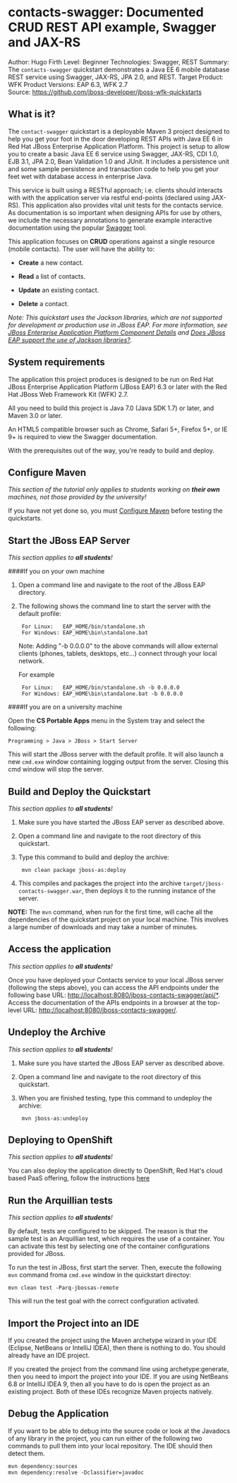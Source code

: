contacts-swagger: Documented CRUD REST API example, Swagger and JAX-RS
======================================================================
Author: Hugo Firth
Level: Beginner
Technologies: Swagger, REST
Summary: The `contacts-swagger` quickstart demonstrates a Java EE 6 mobile database REST service using Swagger, JAX-RS, 
JPA 2.0, and REST.
Target Product: WFK
Product Versions: EAP 6.3, WFK 2.7  
Source: <https://github.com/jboss-developer/jboss-wfk-quickstarts>

What is it?
-----------

The `contact-swagger` quickstart is a deployable Maven 3 project designed to help you get your foot in the door 
developing REST APIs with Java EE 6 in Red Hat JBoss Enterprise Application Platform. This project is setup to allow 
you to create a basic Java EE 6 service using Swagger, JAX-RS, CDI 1.0, EJB 3.1, JPA 2.0, Bean Validation 1.0 and 
JUnit. It includes a persistence unit and some sample persistence and transaction code to help you get your feet wet with 
database access in enterprise Java.

This service is built using a RESTful approach; i.e. clients should interacts with with the application server via 
restful end-points (declared using JAX-RS). This application also provides vital unit tests for the contacts service. 
As documentation is so important when designing APIs for use by others, we include the necessary annotations to 
generate example interactive documentation using the popular [Swagger](http://swagger.io) tool.

This application focuses on **CRUD** operations against a single resource (mobile contacts). The user will have the 
ability to:

* **Create** a new contact.

* **Read** a list of contacts.

* **Update** an existing contact.

* **Delete** a contact.

_Note: This quickstart uses the Jackson libraries, which are not supported for development or production use in JBoss EAP. 
For more information, see [JBoss Enterprise Application Platform Component Details](https://access.redhat.com/articles/112673) 
and [Does JBoss EAP support the use of Jackson libraries?](https://access.redhat.com/articles/1265083)._


System requirements
-------------------

The application this project produces is designed to be run on Red Hat JBoss Enterprise Application Platform (JBoss EAP) 
6.3 or later with the Red Hat JBoss Web Framework Kit (WFK) 2.7.

All you need to build this project is Java 7.0 (Java SDK 1.7) or later, and Maven 3.0 or later.

An HTML5 compatible browser such as Chrome, Safari 5+, Firefox 5+, or IE 9+ is required to view the Swagger 
documentation.
 
With the prerequisites out of the way, you're ready to build and deploy.


Configure Maven
---------------

_This section of the tutorial only applies to students working on **their own** machines, not those provided by the university!_

If you have not yet done so, you must [Configure Maven](https://github.com/jboss-developer/jboss-developer-shared-resources/blob/master/guides/CONFIGURE_MAVEN.md#configure-maven-to-build-and-deploy-the-quickstarts) before testing the quickstarts.


Start the JBoss EAP Server
-----------------------

_This section applies to **all students**!_

####If you on your own machine

1. Open a command line and navigate to the root of the JBoss EAP directory.
2. The following shows the command line to start the server with the default profile:

        For Linux:   EAP_HOME/bin/standalone.sh
        For Windows: EAP_HOME\bin\standalone.bat

   Note: Adding "-b 0.0.0.0" to the above commands will allow external clients (phones, tablets, desktops, etc...) 
   connect through your local network.

   For example

        For Linux:   EAP_HOME/bin/standalone.sh -b 0.0.0.0
        For Windows: EAP_HOME\bin\standalone.bat -b 0.0.0.0

####If you are on a university machine

Open the **CS Portable Apps** menu in the System tray and select the following:

	Programming > Java > JBoss > Start Server 

This will start the JBoss server with the default profile. It will also launch a new `cmd.exe` window containing logging output from the server. Closing this cmd window will stop the server. 

Build and Deploy the Quickstart
-------------------------------

_This section applies to **all students**!_

1. Make sure you have started the JBoss EAP server as described above.
2. Open a command line and navigate to the root directory of this quickstart.
3. Type this command to build and deploy the archive:

        mvn clean package jboss-as:deploy

4. This compiles and packages the project into the archive `target/jboss-contacts-swagger.war`, then deploys it to the running instance of the server.

**NOTE:** The `mvn` command, when run for the first time, will cache all the dependencies of the quickstart project on your local machine. This involves a large number of downloads and may take a number of minutes.

Access the application
----------------------

_This section applies to **all students**!_

Once you have deployed your Contacts service to your local JBoss server (following the steps above), you can access the API endpoints under the following base URL: <http://localhost:8080/jboss-contacts-swagger/api/*>.
Access the documentation of the APIs endpoints in a browser at the top-level URL: <http://localhost:8080/jboss-contacts-swagger/>.

Undeploy the Archive
--------------------

_This section applies to **all students**!_

1. Make sure you have started the JBoss EAP server as described above.
2. Open a command line and navigate to the root directory of this quickstart.
3. When you are finished testing, type this command to undeploy the archive:

        mvn jboss-as:undeploy

Deploying to OpenShift
----------------------

_This section applies to **all students**!_

You can also deploy the application directly to OpenShift, Red Hat's cloud based PaaS offering, follow the instructions [here](https://github.com/NewcastleComputingScience/jboss-wfk-quickstarts/tree/v2.7.0%2BNCL201617-RC1#build-and-deploy-the-quickstart---to-openshift)

Run the Arquillian tests
------------------------

_This section applies to **all students**!_

By default, tests are configured to be skipped. The reason is that the sample test is an Arquillian test, which requires the use of a container. You can activate this test by selecting one of the container configurations provided  for JBoss.

To run the test in JBoss, first start the server. Then, execute the following `mvn` command froma `cmd.exe` window in the quickstart directoy:

    mvn clean test -Parq-jbossas-remote

This will run the test goal with the correct configuration activated.

Import the Project into an IDE
------------------------------

If you created the project using the Maven archetype wizard in your IDE (Eclipse, NetBeans or IntelliJ IDEA), then there 
is nothing to do. You should already have an IDE project.

If you created the project from the command line using archetype:generate, then you need to import the project into your IDE. 
If you are using NetBeans 6.8 or IntelliJ IDEA 9, then all you have to do is open the project as an existing project. 
Both of these IDEs recognize Maven projects natively.

Debug the Application
---------------------

If you want to be able to debug into the source code or look at the Javadocs of any library in the project, you can run 
either of the following two commands to pull them into your local repository. The IDE should then detect them.

    mvn dependency:sources
    mvn dependency:resolve -Dclassifier=javadoc

